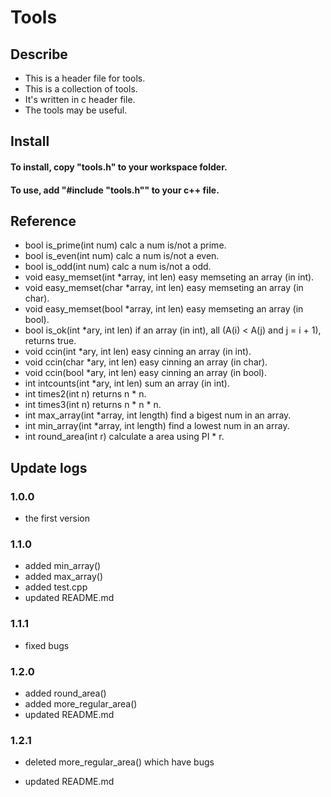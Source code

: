 # Tools
## Describe
+ This is a header file for tools.
+ This is a collection of tools.
+ It's written in c header file.
+ The tools may be useful.
## Install
#### To install, copy "tools.h" to your workspace folder.
#### To use, add "#include "tools.h"" to your c++ file.
## Reference
- bool is_prime(int num) calc a num is/not a prime.
- bool is_even(int num) calc a num is/not a even.
- bool is_odd(int num) calc a num is/not a odd.
- void easy_memset(int *array, int len) easy memseting an array (in int).
- void easy_memset(char *array, int len) easy memseting an array (in char).
- void easy_memset(bool *array, int len) easy memseting an array (in bool).
- bool is_ok(int *ary, int len) if an array (in int), all (A(i) < A(j) and j = i + 1), returns true.
- void ccin(int *ary, int len) easy cinning an array (in int).
- void ccin(char *ary, int len) easy cinning an array (in char).
- void ccin(bool *ary, int len) easy cinning an array (in bool).
- int intcounts(int *ary, int len) sum an array (in int).
- int times2(int n) returns n * n.
- int times3(int n) returns n * n * n.
- int max_array(int *array, int length) find a bigest num in an array.
- int min_array(int *array, int length) find a lowest num in an array.
- int round_area(int r) calculate a area using PI * r.
## Update logs
### 1.0.0
+ the first version
### 1.1.0
+ added min_array()
+ added max_array()
+ added test.cpp
+ updated README.md
### 1.1.1
+ fixed bugs
### 1.2.0
+ added round_area()
+ added more_regular_area()
+ updated README.md
### 1.2.1
- deleted more_regular_area() which have bugs
+ updated README.md
